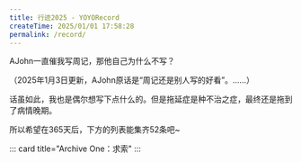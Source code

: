 ```yaml
---
title: 行迹2025 - YOYORecord
createTime: 2025/01/01 17:58:28
permalink: /record/
---
```

AJohn一直催我写周记，那他自己为什么不写？

（2025年1月3日更新，AJohn原话是“周记还是别人写的好看”。……）

话虽如此，我也是偶尔想写下点什么的。但是拖延症是种不治之症，最终还是拖到了病情晚期。

所以希望在365天后，下方的列表能集齐52条吧~

::: card title="Archive One：求索"
<LinkCard title="2025W1 再启程" href="/record/2025w1/" />
<LinkCard title="2025W2 假设" href="/record/2025w2/" />
<LinkCard title="2025W3 猜想" href="/record/2025w3/" />
<LinkCard title="2025W4-6 过程" href="/record/2025w4w5w6/" />
<LinkCard title="2025W7 证明" href="/record/2025w7/" />
<LinkCard title="2025W8 结论" href="/record/2025w8/" />
:::

